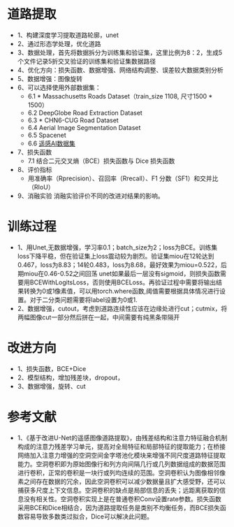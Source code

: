 # 道路提取

- 1、构建深度学习提取道路轮廓，unet
- 2、通过形态学处理，优化道路
- 3、数据处理，首先将数据拆分为训练集和验证集，这里比例为8：2，生成5个文件记录5折交叉验证的训练集和验证集数据路径
- 4、优化方向：损失函数、数据增强、网络结构调整、误差较大数据类别分析
- 5、数据增强：图像旋转
- 6、可以选择使用外部数据集：
  - 6.1 * Massachusetts Roads Dataset（train_size 1108, 尺寸1500 * 1500）
  - 6.2 DeepGlobe Road Extraction Dataset
  - 6.3 * CHN6-CUG Road Dataset
  - 6.4 Aerial Image Segmentation Dataset
  - 6.5 Spacenet
  - 6.6 [遥感AI数据集](https://blog.csdn.net/nominior/article/details/105247990)
- 7、损失函数
  - 7.1 结合二元交叉熵（BCE）损失函数与 Dice 损失函数
- 8、评价指标
  - 用准确率（Rprecision）、召回率（Rrecall）、F1 分数（SF1）和交并比（RIoU）
- 9、消融实验
  消融实验评价不同的改进对结果的影响。


# 训练过程
- 1、用Unet,无数据增强，学习率0.1；batch_size为2；loss为BCE。训练集loss下降平稳，但在验证集上loss震动较为剧烈。验证集miou在12轮达到0.467，loss为8.83；14轮0.483，loss为8.68，最好效果为miou=0.522，后期miou在0.46-0.52之间回荡
unet如果最后一层没有sigmoid，则损失函数需要用BCEWithLogitsLoss，否则使用BCELoss。再验证过程中需要将输出结果转换为0或1像素值，可以用torch.where函数,阈值需要根据具体情况进行设置。对于二分类问题需要将label设置为0或1.
- 2、数据增强，cutout，考虑到道路连续性应该在边缘处进行cut；cutmix，将两幅图像cut一部分然后拼在一起，中间需要有纯黑条带隔开


# 改进方向
- 1、损失函数，BCE+Dice
- 2、模型结构，增加残差块，dropout，
- 3、数据增强，旋转、cut


# 参考文献
- 1、《基于改进U-Net的遥感图像道路提取》，由残差结构和注意力特征融合机制构成的注意力残差学习单元，提高对全局特征和局部特征的提取能力；在桥接网络加入注意力增强的空洞空间金字塔池化模块来增强不同尺度道路特征提取能力。空洞卷积即为原始图像行和列方向间隔几行或几列数据组成的数据范围进行卷积，正常的卷积是一块行或列均连续的范围。空洞卷积认为图像相邻像素之间存在数据的冗余，因此空洞卷积可以减少数据量且扩大感受野，还可以捕获多尺度上下文信息。空洞卷积的缺点是局部信息的丢失；远距离获取的信息没有相关性。空洞卷积实现上是在普通卷积Conv设置rate参数。损失函数采用BCE和Dice相结合，因为道路提取任务是类别不均衡任务，而BCE损失函数容易导致多数类过拟合，Dice可以解决此问题。
